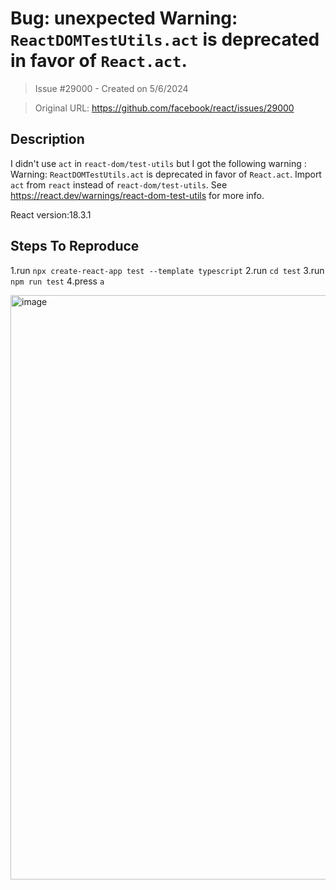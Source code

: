 # Bug: unexpected Warning: `ReactDOMTestUtils.act` is deprecated in favor of `React.act`.

> Issue #29000 - Created on 5/6/2024

> Original URL: https://github.com/facebook/react/issues/29000

## Description

I didn't use `act` in `react-dom/test-utils` but I got the following warning :
Warning: `ReactDOMTestUtils.act` is deprecated in favor of `React.act`. Import `act` from `react` instead of `react-dom/test-utils`. See https://react.dev/warnings/react-dom-test-utils for more info.

React version:18.3.1

## Steps To Reproduce

1.run `npx create-react-app test --template typescript`
2.run `cd test`
3.run `npm run test`
4.press `a`

<img width="935" alt="image" src="https://github.com/facebook/react/assets/90126412/be7dc826-3ac3-4717-9bc7-61a04091c70d">

